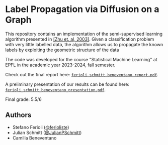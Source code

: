 # Label Propagation via Diffusion on a Graph

This repository contains an implementation of the semi-supervised learning algorithm presented in [[Zhu et. al, 2003]](https://cdn.aaai.org/ICML/2003/ICML03-118.pdf). Given a classification problem with very little labelled data, the algorithm allows us to propagate the known labels by exploiting the geometric structure of the data

The code was developed for the course "Statistical Machine Learning" at EPFL in the academic year 2023-2024, fall semester.

Check out the final report here: [`ferioli_schmitt_beneventano_report.pdf`](./ferioli_schmitt_beneventano_report.pdf).

A preliminary presentation of our results can be found here: [`ferioli_schmitt_beneventano_presentation.pdf`](./ferioli_schmitt_beneventano_presentation.pdf).

Final grade: 5.5/6

## Authors
- Stefano Ferioli ([@ferioliste](https://github.com/ferioliste))
- Julian Schmitt ([@JulianPSchmitt](https://github.com/JulianPSchmitt))
- Camilla Beneventano

